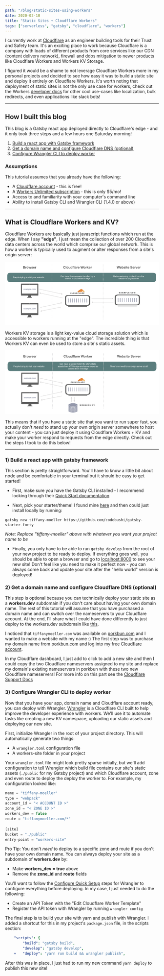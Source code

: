 ```yaml
---
path: "/blog/static-sites-using-workers"
date: 2020-02-10
title: "Static Sites + Cloudflare Workers"
tags: ["serverless", "gatsby", "cloudflare", "workers"]
---
```


I currently work at [Cloudflare](https://www.cloudflare.com/)
as an engineer building tools for their Trust and Safety team. 
It's an exciting place to work because Cloudflare is a company with loads of different products from core services like our CDN (content delivery network), firewall and ddos mitigation to newer products like Cloudflare Workers and Workers KV Storage. 

I figured it would be a shame to not leverage Cloudflare Workers more in my personal projects and decided to see how easy it was to build a static site and deploy it entirely on Cloudflare Workers. It's worth noting that deployment of static sites is not the only use case for workers, check out the Workers 
[developer docs](https://developers.cloudflare.com/workers/) for other cool use-cases like
localization, bulk redirects, and even applications like slack bots!

---

## How I built this blog
This blog is a Gatsby react app deployed directly to Cloudflare's edge - and it only took three steps and a few hours one Saturday morning!

1. [Build a react app with Gatsby framework](#step1)
2. [Get a domain name and configure Cloudflare DNS (optional)](#step2)
2. [Configure Wrangler CLI to deploy worker](#step3)

### Assumptions
This tutorial assumes that you already have the following:
- A [Cloudflare account](https://dash.cloudflare.com/login)  - this is free!
- A [Workers Unlimited subscription](https://workers.cloudflare.com/) - this is only $5/mo!
- Access to and familiarity with your computer's command line
- Ability to install Gatsby CLI and Wrangler CLI (1.4.0 or above)

---

## What is Cloudflare Workers and KV?
Cloudflare Workers are basically just javascript functions which run at the edge. When I say **"edge"**, 
I just mean the collection of over 200 Cloudflare data centers across the world which comprise our global network. This is how a worker is typically used to augment or alter responses from a site's origin server:

![Cloudflare Workers Explaination](./images/workers-explaination.png)

Workers KV storage is a light key-value cloud storage solution which is accessible to workers running at the "edge". The incredible thing is that Workers KV can even be used to store a site's static assets.

![Cloudflare Worker without Origin Server](./images/workers-without-origin.png)

This means that if you have a static site that you want to run super fast, you actually don't *need* to stand up your own origin server somewhere to host your content - you can just deploy it using Cloudflare Workers + KV and make your worker respond to requests from the edge directly. Check out the steps I took to do this below!

---

### 1) Build a react app with gatsby framework <a name=step1></a>

This section is pretty straightforward. You'll have to know a little bit about node and be comfortable in your terminal but it should be easy to get started!

- First, make sure you have the Gatsby CLI installed - I recommend looking through their [Quick Start documentation](https://www.gatsbyjs.org/docs/quick-start)

- Next, pick your starter/theme! I found mine [here](https://www.gatsbyjs.org/starters/?v=2) and then could just install locally by running:
```
gatsby new tiffany-moeller https://github.com/codebushi/gatsby-starter-forty
``` 
*Note: Replace "tiffany-moeller" above with whatever you want your project name to be*

- Finally, you only have to be able to run `gatsby develop` from the root of your new project to be ready to deploy.
If everything goes well, you should be able to open a browser and go to [localhost:8000](http://localhost:8000) to see your new site!
Don't feel like you need to make it perfect now - you can always come back and update your site after the "hello world" version is deployed!

### 2) Get a domain name and configure Cloudflare DNS (optional) <a name=step2></a>

<div class="dark box">
This step is optional because you can technically deploy your static site as a <b>workers.dev</b> subdomain if you don't care about having your own domain name.
The rest of this tutorial will assume that you have purchased a domain name and can switch over the nameservers to your Cloudflare account. 
At the end, I'll share what I could have done differently to just deploy to the workers.dev subdomain like <a href="https://tiffany-moeller.tifmoe.workers.dev/">this</a>.
</div>

I noticed that `tiffanymoeller.com` was available on [porkbun.com](https://porkbun.com/) and I wanted to make a website with my name :)
The first step was to purchase my domain name from [porkbun.com](https://porkbun.com/) and log into my free [Cloudflare account](https://dash.cloudflare.com/login).

In my Cloudflare dashboard, I just add to click to add a new site and then I could copy the two Cloudflare nameservers assigned to my site
and replace my domain's existing nameservers in porkbun with these two new Cloudflare nameservers! For more info on this part 
see the [Cloudflare Support Docs](https://support.cloudflare.com/hc/en-us/articles/205195708)

### 3) Configure Wrangler CLI to deploy worker <a name=step3></a>

Now that you have your app, domain name and Cloudflare account ready, you can deploy with Wrangler. [Wrangler](https://developers.cloudflare.com/workers/tooling/wrangler/) is a Cloudflare CLI built  to help improve the developer experience with workers. 
We'll use it to automate tasks like creating a new KV namespace, uploading our static assets and deploying our new site.

First, initialize Wrangler in the root of your project directory. 
This will automatically generate two things:

- A `wrangler.toml` configuration file
- A workers-site folder in your project

Your `wrangler.toml` file might look pretty sparse initially, but we'll add configuration to tell Wrangler which build file contains our site's static assets (`./public` for my Gatsby project) and which Cloudflare account, zone and even route to deploy the deploy the worker to. 
For example, my configuration looked like:

```javascript
name = "tiffany-moeller"
type = "webpack"
account_id = "< ACCOUNT ID >"
zone_id = "< ZONE ID >"
workers_dev = false
route = "tiffanymoeller.com/*"

[site]
bucket = "./public"
entry-point = "workers-site"
```

<div class="dark box">
Pro Tip: You don't <i>need</i> to deploy to a specific zone and route if you don't have your own domain name.
You can always deploy your site as a subdomain of <b>workers.dev</b> by:
    <ul>
        <li> Make <b>workers_dev = true</b> above </li>
        <li> Remove the <b>zone_id</b> and <b>route</b> fields </li>
    </ul>
</div>

You'll want to follow the [Configure Quick Setup](https://developers.cloudflare.com/workers/quickstart/#configure) steps for Wrangler to configure everything before deploying. 
In my case, I just needed to do the following:
- Create an API Token with the "Edit Cloudflare Worker Template"
- Register the API token with Wrangler by running `wrangler config`

The final step is to build your site with yarn and publish with Wrangler. I added a shortcut for this in my
project's `package.json` file, in the scripts section:

```yaml
    "scripts": {
        "build": "gatsby build",
        "develop": "gatsby develop",
    +   "deploy": "yarn run build && wrangler publish",
```

After this was in place, I just had to run my new command `yarn deploy` to publish this new site!


